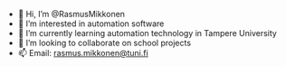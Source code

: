 - 👋 Hi, I’m @RasmusMikkonen
- 👀 I’m interested in automation software
- 🌱 I’m currently learning automation technology in Tampere University
- 💞️ I’m looking to collaborate on school projects
- 📫 Email: rasmus.mikkonen@tuni.fi

<!---
RasmusMikkonen/RasmusMikkonen is a ✨ special ✨ repository because its `README.md` (this file) appears on your GitHub profile.
You can click the Preview link to take a look at your changes.
--->

